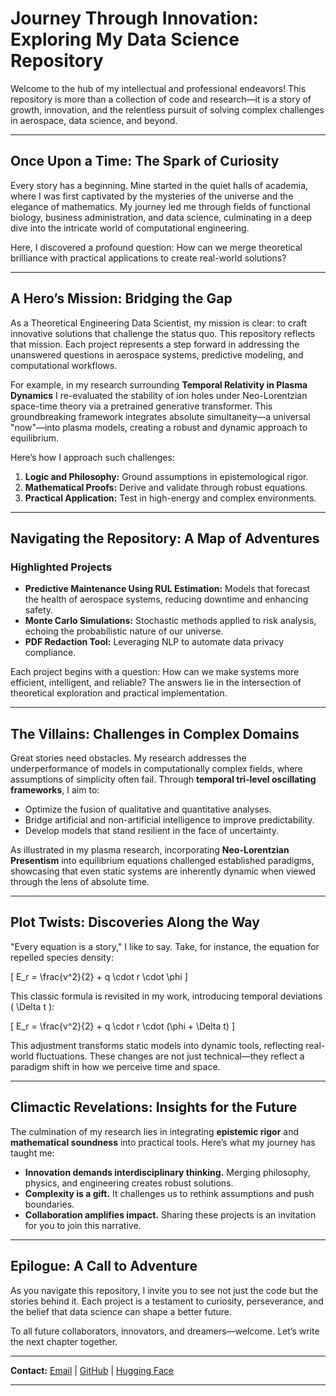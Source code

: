 # **Journey Through Innovation: Exploring My Data Science Repository**

Welcome to the hub of my intellectual and professional endeavors! This repository is more than a collection of code and research—it is a story of growth, innovation, and the relentless pursuit of solving complex challenges in aerospace, data science, and beyond.

---

## **Once Upon a Time: The Spark of Curiosity**

Every story has a beginning. Mine started in the quiet halls of academia, where I was first captivated by the mysteries of the universe and the elegance of mathematics. My journey led me through fields of functional biology, business administration, and data science, culminating in a deep dive into the intricate world of computational engineering.

Here, I discovered a profound question: How can we merge theoretical brilliance with practical applications to create real-world solutions?

---

## **A Hero’s Mission: Bridging the Gap**

As a Theoretical Engineering Data Scientist, my mission is clear: to craft innovative solutions that challenge the status quo. This repository reflects that mission. Each project represents a step forward in addressing the unanswered questions in aerospace systems, predictive modeling, and computational workflows.

For example, in my research surrounding **Temporal Relativity in Plasma Dynamics** I re-evaluated the stability of ion holes under Neo-Lorentzian space-time theory via a pretrained generative transformer. This groundbreaking framework integrates absolute simultaneity—a universal "now"—into plasma models, creating a robust and dynamic approach to equilibrium.

Here’s how I approach such challenges:
1. **Logic and Philosophy:** Ground assumptions in epistemological rigor.
2. **Mathematical Proofs:** Derive and validate through robust equations.
3. **Practical Application:** Test in high-energy and complex environments.

---

## **Navigating the Repository: A Map of Adventures**

### **Highlighted Projects**
- **Predictive Maintenance Using RUL Estimation:** Models that forecast the health of aerospace systems, reducing downtime and enhancing safety.
- **Monte Carlo Simulations:** Stochastic methods applied to risk analysis, echoing the probabilistic nature of our universe.
- **PDF Redaction Tool:** Leveraging NLP to automate data privacy compliance.

Each project begins with a question: How can we make systems more efficient, intelligent, and reliable? The answers lie in the intersection of theoretical exploration and practical implementation.

---

## **The Villains: Challenges in Complex Domains**

Great stories need obstacles. My research addresses the underperformance of models in computationally complex fields, where assumptions of simplicity often fail. Through **temporal tri-level oscillating frameworks**, I aim to:
- Optimize the fusion of qualitative and quantitative analyses.
- Bridge artificial and non-artificial intelligence to improve predictability.
- Develop models that stand resilient in the face of uncertainty.

As illustrated in my plasma research, incorporating **Neo-Lorentzian Presentism** into equilibrium equations challenged established paradigms, showcasing that even static systems are inherently dynamic when viewed through the lens of absolute time.

---

## **Plot Twists: Discoveries Along the Way**

"Every equation is a story," I like to say. Take, for instance, the equation for repelled species density:

\[
E_r = \frac{v^2}{2} + q \cdot r \cdot \phi
\]

This classic formula is revisited in my work, introducing temporal deviations \( \Delta t \):

\[
E_r = \frac{v^2}{2} + q \cdot r \cdot (\phi + \Delta t)
\]

This adjustment transforms static models into dynamic tools, reflecting real-world fluctuations. These changes are not just technical—they reflect a paradigm shift in how we perceive time and space.

---

## **Climactic Revelations: Insights for the Future**

The culmination of my research lies in integrating **epistemic rigor** and **mathematical soundness** into practical tools. Here’s what my journey has taught me:
- **Innovation demands interdisciplinary thinking.** Merging philosophy, physics, and engineering creates robust solutions.
- **Complexity is a gift.** It challenges us to rethink assumptions and push boundaries.
- **Collaboration amplifies impact.** Sharing these projects is an invitation for you to join this narrative.

---

## **Epilogue: A Call to Adventure**

As you navigate this repository, I invite you to see not just the code but the stories behind it. Each project is a testament to curiosity, perseverance, and the belief that data science can shape a better future.

To all future collaborators, innovators, and dreamers—welcome. Let’s write the next chapter together.

---

**Contact:** [Email](mailto:Diversity@johnangie.org) | [GitHub](https://github.com/leojoty) | [Hugging Face](https://huggingface.co/leojoty)

---
